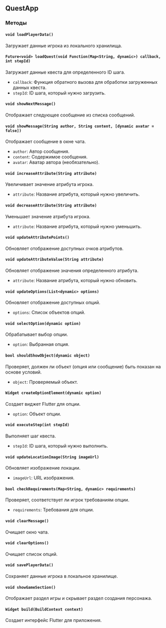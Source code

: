 ## QuestApp

### Методы

#### `void loadPlayerData()`
Загружает данные игрока из локального хранилища.

#### `Future<void> loadQuest(void Function(Map<String, dynamic>) callback, int stepId)`
Загружает данные квеста для определенного ID шага.

- `callback`: Функция обратного вызова для обработки загруженных данных квеста.
- `stepId`: ID шага, который нужно загрузить.

#### `void showNextMessage()`
Отображает следующее сообщение из списка сообщений.

#### `void showMessage(String author, String content, [dynamic avatar = false])`
Отображает сообщение в окне чата.

- `author`: Автор сообщения.
- `content`: Содержимое сообщения.
- `avatar`: Аватар автора (необязательно).

#### `void increaseAttribute(String attribute)`
Увеличивает значение атрибута игрока.

- `attribute`: Название атрибута, который нужно увеличить.

#### `void decreaseAttribute(String attribute)`
Уменьшает значение атрибута игрока.

- `attribute`: Название атрибута, который нужно уменьшить.

#### `void updateAttributePoints()`
Обновляет отображение доступных очков атрибутов.

#### `void updateAttributeValue(String attribute)`
Обновляет отображение значения определенного атрибута.

- `attribute`: Название атрибута, который нужно обновить.

#### `void updateOptions(List<dynamic> options)`
Обновляет отображение доступных опций.

- `options`: Список объектов опций.

#### `void selectOption(dynamic option)`
Обрабатывает выбор опции.

- `option`: Выбранная опция.

#### `bool shouldShowObject(dynamic object)`
Проверяет, должен ли объект (опция или сообщение) быть показан на основе условий.

- `object`: Проверяемый объект.

#### `Widget createOptionElement(dynamic option)`
Создает виджет Flutter для опции.

- `option`: Объект опции.

#### `void executeStep(int stepId)`
Выполняет шаг квеста.

- `stepId`: ID шага, который нужно выполнить.

#### `void updateLocationImage(String imageUrl)`
Обновляет изображение локации.

- `imageUrl`: URL изображения.

#### `bool checkRequirements(Map<String, dynamic> requirements)`
Проверяет, соответствует ли игрок требованиям опции.

- `requirements`: Требования для опции.

#### `void clearMessage()`
Очищает окно чата.

#### `void clearOptions()`
Очищает список опций.

#### `void savePlayerData()`
Сохраняет данные игрока в локальное хранилище.

#### `void showGameSection()`
Отображает раздел игры и скрывает раздел создания персонажа.

#### `Widget build(BuildContext context)`
Создает интерфейс Flutter для приложения.